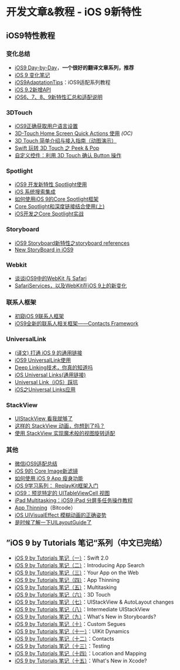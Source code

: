 # 开发文章&教程 - iOS 9新特性
## iOS9特性教程
### 变化总结
- [iOS9 Day-by-Day][1]，**一个很好的翻译文章系列，推荐**
- [iOS 9 变化笔记][2]
- [iOS9AdaptationTips][3]：iOS9适配系列教程
- [iOS 9.2新增API][4]
- [iOS6、7、8、9新特性汇总和适配说明][5]

### 3DTouch
- [iOS9正确获取用户语言设置][6]
- [3D-Touch Home Screen Quick Actions 使用][7] *(OC)*
- [3D Touch 简单介绍与接入指南（动图演示）][8]
- [Swift 玩转 3D Touch 之 Peek & Pop][9]
- [自定义控件：利用 3D Touch 确认 Button 操作][10]

### Spotlight
- [iOS9 开发新特性 Spotlight使用][11]
- [iOS 系统搜索集成][12]
- [如何使用iOS 9的Core Spotlight框架][13]
- [Core Spotlight和深度链接结合使用(上)][14]
- [iOS开发之Core Spotlight实战][15]

### Storyboard
- [iOS9 Storyboard新特性之storyboard references][16]
- [New StoryBoard in iOS9][17]

### Webkit
- [谈谈iOS9中的WebKit 与 Safari][18]
- [SafariServices，以及WebKit在iOS 9上的新变化][19]

### 联系人框架
- [初窥iOS 9联系人框架][20]
- [iOS9全新的联系人相关框架——Contacts Framework][21]

### UniversalLink
- [(译文) 打通 iOS 9 的通用链接][22]
- [iOS9 UniversalLink使用][23]
- [Deep Linking技术，你真的知道吗][24]
- [iOS  Universal Links(通用链接)][25]
- [Universal Link（iOS）踩坑][26]
- [iOS之Universal Links应用][27]

### StackView
- [UIStackView 看我就够了][28]
- [这样的 StackView 动画，你想到了吗？][29]
- [使用 StackView 实现魔术般的视图旋转适配][30]

### 其他
- [微信iOS9适配总结][31]
- [iOS 9的 Core Image新滤镜][32]
- [如何使用 iOS 9 App 瘦身功能][33]
- [iOS 9学习系列： ReplayKit框架入门][34]
- [iOS9：预览特定的 UITableViewCell 视图][35]
- [iPad Multitasking：iOS9 iPad 分屏多任务操作教程][36]
- [App Thinning][37]（Bitcode）
- [iOS UIVisualEffect 模糊动画的正确姿势][38]
- [是时候了解一下UILayoutGuide了][39]

## ”iOS 9 by Tutorials 笔记“系列（中文已完结）
- [iOS 9 by Tutorials 笔记（一）][40]：Swift 2.0
- [iOS 9 by Tutorials 笔记（二）][41]：Introducing App Search
- [iOS 9 by Tutorials 笔记（三）][42]：Your App on the Web
- [iOS 9 by Tutorials 笔记（四）][43]：App Thinning
- [iOS 9 by Tutorials 笔记（五）][44]：Multitasking
- [iOS 9 by Tutorials 笔记（六）][45]：3D Touch
- [iOS 9 by Tutorials 笔记（七）][46]：UIStackView & AutoLayout changes 
- [iOS 9 by Tutorials 笔记（八）][47]：Intermediate UIStackView
- [iOS 9 by Tutorials 笔记（九）][48]：What's New in Storyboards?
- [iOS 9 by Tutorials 笔记（十）][49]：Custom Segues
- [iOS 9 by Tutorials 笔记（十一）][50]：UIKit Dynamics
- [iOS 9 by Tutorials 笔记（十二）][51]：Contacts
- [iOS 9 by Tutorials 笔记（十三）][52]：Testing
- [iOS 9 by Tutorials 笔记（十四）][53]：Location and Mapping
- [iOS 9 by Tutorials 笔记（十五）][54]：What's New in Xcode?

[1]:	http://www.jianshu.com/p/3768b9c65974
[2]:	http://segmentfault.com/a/1190000003794595
[3]:	https://github.com/ChenYilong/iOS9AdaptationTips "iOS9AdaptationTips"
[4]:	http://www.cnblogs.com/salam/p/5146942.html "iOS 9.2新增API"
[5]:	http://www.jianshu.com/p/fe9b542392e4 "iOS6、7、8、9新特性汇总和适配说明"
[6]:	http://blog.yourtion.com/get-current-language-on-ios9.html
[7]:	http://www.cnblogs.com/wb145230/p/4936596.html "3D-Touch Home Screen Quick Actions 使用"
[8]:	http://www.jianshu.com/p/dd86f7ca3b8a "3D Touch 简单介绍与接入指南（动图演示）"
[9]:	http://www.cnblogs.com/Ray-liang/p/4983592.html "Swift 玩转 3D Touch 之 Peek & Pop"
[10]:	http://swift.gg/2017/03/20/custom-controls-3d-touch-confirm/ "自定义控件：利用 3D Touch 确认 Button 操作"
[11]:	http://www.cnblogs.com/jgCho/p/4961435.html "iOS9 开发新特性 Spotlight使用"
[12]:	https://realm.io/cn/news/jack-nutting-search-api-ios/ "iOS 系统搜索集成"
[13]:	http://www.cocoachina.com/ios/20160128/15163.html
[14]:	http://www.cocoachina.com/ios/20160725/17163.html
[15]:	http://www.jianshu.com/p/b55172f0767b "iOS开发之Core Spotlight实战"
[16]:	http://www.lvesli.com/?p=356 "iOS9 Storyboard新特性之storyboard references"
[17]:	http://segmentfault.com/a/1190000003957293 "New StoryBoard in iOS9"
[18]:	http://www.cnblogs.com/Ray-liang/p/4961702.html "谈谈iOS9中的WebKit 与 Safari"
[19]:	http://www.hotobear.com/?p=1031 "SafariServices，以及WebKit在iOS 9上的新变化"
[20]:	http://www.cocoachina.com/ios/20151111/14077.html
[21]:	http://www.cnblogs.com/allencelee/p/5604048.html "iOS9全新的联系人相关框架——Contacts Framework"
[22]:	http://amonxu.com/2015/08/18/2015-08-18-Breaking-down-iOS9-Universal-Links/ "(译文) 打通 iOS 9 的通用链接"
[23]:	http://www.cocoachina.com/ios/20160719/17108.html
[24]:	http://www.cocoachina.com/ios/20160722/17144.html
[25]:	https://yohunl.com/ios-universal-links-tong-yong-lian-jie/ "iOS  Universal Links(通用链接)"
[26]:	http://davidleee.com/2017/01/04/universal-link-problems/ "Universal Link（iOS）踩坑"
[27]:	http://www.jianshu.com/p/3ba4bb4b03d3 "iOS之Universal Links应用"
[28]:	http://www.jianshu.com/p/ed981a87080b "UIStackView 看我就够了"
[29]:	http://swift.gg/2016/08/10/button-animation-stackview/ "这样的 StackView 动画，你想到了吗？"
[30]:	http://swift.gg/2016/08/09/magical-view-rotation-with-stackview/ "使用 StackView 实现魔术般的视图旋转适配"
[31]:	http://mp.weixin.qq.com/s?__biz=MzAwNDY1ODY2OQ==&mid=400069917&idx=1&sn=ac651a2ba788980fb6730dc0c322293c&scene=0#rd
[32]:	http://www.cocoachina.com/ios/20151118/14253.html
[33]:	http://swift.gg/2016/01/07/app-thinning-appcoda/ "如何使用 iOS 9 App 瘦身功能"
[34]:	http://www.cocoachina.com/ios/20160318/15716.html
[35]:	http://swift.gg/2016/04/12/peek-pop-view-inside-tableviewcell/ "iOS9：预览特定的 UITableViewCell 视图"
[36]:	http://segmentfault.com/a/1190000003794618 "iPad Multitasking：iOS9 iPad 分屏多任务操作教程"
[37]:	http://www.cnblogs.com/jvan/p/5473312.html "App Thinning"
[38]:	http://www.jianshu.com/p/97597719f0fa "iOS UIVisualEffect 模糊动画的正确姿势"
[39]:	http://www.jianshu.com/p/b5c3e0482f29
[40]:	http://chengway.in/ios-9-by-tutorials-bi-ji/ "iOS 9 by Tutorials 笔记（一）"
[41]:	http://chengway.in/ios-9-by-tutorials-bi-ji-er/ "iOS 9 by Tutorials 笔记（二）"
[42]:	http://chengway.in/ios-9-by-tutorials-bi-ji-san/ "iOS 9 by Tutorials 笔记（三）"
[43]:	http://chengway.in/ios-9-by-tutorials-bi-ji-si/ "iOS 9 by Tutorials 笔记（四）"
[44]:	http://chengway.in/ios-9-by-tutorials-bi-ji-wu/ "iOS 9 by Tutorials 笔记（五）"
[45]:	http://chengway.in/ios-9-by-tutorials-bi-ji-liu/ "iOS 9 by Tutorials 笔记（六）"
[46]:	http://chengway.in/ios-9-by-tutorials-bi-ji-qi/ "iOS 9 by Tutorials 笔记（七）"
[47]:	http://chengway.in/ios-9-by-tutorials-bi-ji-ba/ "iOS 9 by Tutorials 笔记（八）"
[48]:	http://chengway.in/ios-9-by-tutorials-bi-ji-jiu/ "iOS 9 by Tutorials 笔记（九）"
[49]:	http://chengway.in/ios-9-by-tutorials-bi-ji-shi/ "iOS 9 by Tutorials 笔记（十）"
[50]:	http://chengway.in/ios-9-by-tutorials-bi-ji-shi-yi/ "iOS 9 by Tutorials 笔记（十一）"
[51]:	http://chengway.in/ios-9-by-tutorials-bi-ji-shi-er/ "iOS 9 by Tutorials 笔记（十二）"
[52]:	http://chengway.in/ios-9-by-tutorials-bi-ji-shi-san/ "iOS 9 by Tutorials 笔记（十三）"
[53]:	http://chengway.in/ios-9-by-tutorials-bi-ji-shi-si/ "iOS 9 by Tutorials 笔记（十四）"
[54]:	http://chengway.in/ios-9-by-tutorials-bi-ji-shi-wu/ "iOS 9 by Tutorials 笔记（十五）"